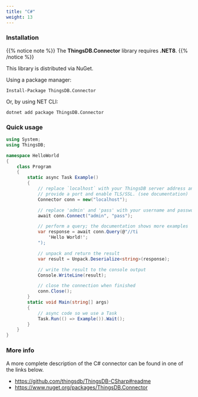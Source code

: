 ```yaml
---
title: "C#"
weight: 13
---
```


### Installation

{{% notice note %}}
The **ThingsDB.Connector** library requires **.NET8**.
{{% /notice %}}


This library is distributed via NuGet.

Using a package manager:
```
Install-Package ThingsDB.Connector
```

Or, by using NET CLI:
```
dotnet add package ThingsDB.Connector
```

### Quick usage

```csharp
using System;
using ThingsDB;

namespace HelloWorld
{
    class Program
    {
        static async Task Example()
        {
            // replace `localhost` with your ThingsDB server address and optionally
            // provide a port and enable TLS/SSL. (see documentation)
            Connector conn = new("localhost");

            // replace 'admin' and 'pass' with your username and password or a valid token
            await conn.Connect("admin", "pass");

            // perform a query; the documentation shows more examples
            var response = await conn.Query(@"//ti
                'Hello World!';
            ");

            // unpack and return the result
            var result = Unpack.Deserialize<string>(response);

            // write the result to the console output
            Console.WriteLine(result);

            // close the connection when finished
            conn.Close();
        }
        static void Main(string[] args)
        {
            // async code so we use a Task
            Task.Run(() => Example()).Wait();
        }
    }
}
```

### More info

A more complete description of the C# connector can be found in one of the links below.

- https://github.com/thingsdb/ThingsDB-CSharp#readme
- https://www.nuget.org/packages/ThingsDB.Connector
